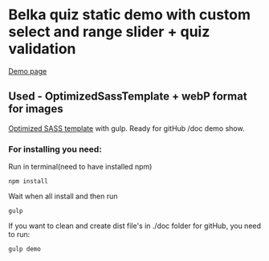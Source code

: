 # Belka quiz static demo with custom select and range slider + quiz validation

[Demo page](https://oshchenkov.github.io/belka-quiz/)

## Used - OptimizedSassTemplate + webP format for images

[Optimized SASS template](https://github.com/Oshchenkov/OptimizedSassTemplate) with gulp. Ready for gitHub /doc demo show.

### For installing you need:

Run in terminal(need to have installed npm)

```
npm install
```

Wait when all install and then run

```
gulp
```

If you want to clean and create dist file's in ./doc folder for gitHub, you need to run:

```
gulp demo
```
